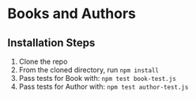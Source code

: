 # Books and Authors

## Installation Steps

1. Clone the repo
2. From the cloned directory, run `npm install`
3. Pass tests for Book with: `npm test book-test.js` 
4. Pass tests for Author with: `npm test author-test.js` 
